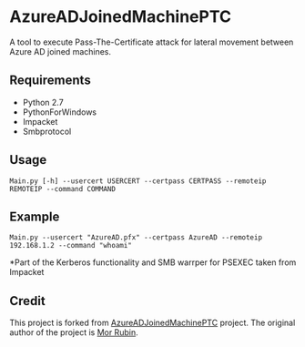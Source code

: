 # AzureADJoinedMachinePTC

A tool to execute Pass-The-Certificate attack for lateral movement between Azure AD joined machines.

## Requirements

* Python 2.7
* PythonForWindows
* Impacket
* Smbprotocol

## Usage

```
Main.py [-h] --usercert USERCERT --certpass CERTPASS --remoteip REMOTEIP --command COMMAND
```

## Example

```
Main.py --usercert "AzureAD.pfx" --certpass AzureAD --remoteip 192.168.1.2 --command "whoami"
```



*Part of the Kerberos functionality and SMB warrper for PSEXEC taken from Impacket


## Credit

This project is forked from [AzureADJoinedMachinePTC](https://github.com/morRubin/AzureADJoinedMachinePTC) project. 
The original author of the project is [Mor Rubin](https://twitter.com/rubin_mor).
